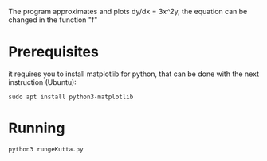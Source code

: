 The program approximates and plots dy/dx = 3*x^2*y, the equation can be changed in the function "f"

Prerequisites
=============
it requires you to install matplotlib for python, that can be done with the next instruction (Ubuntu):
```console
sudo apt install python3-matplotlib
```

Running
=======
```console
python3 rungeKutta.py
```
